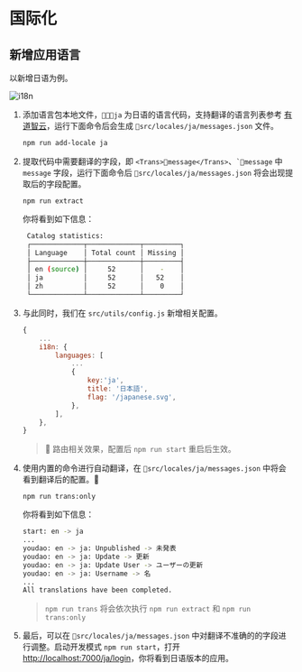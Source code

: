 # 国际化

## 新增应用语言

以新增日语为例。

![i18n](../_media/term_i18n.svg)

1. 添加语言包本地文件，`ja` 为日语的语言代码，支持翻译的语言列表参考 [有道智云](http://ai.youdao.com/docs/doc-trans-api.s#p05)，运行下面命令后会生成 `src/locales/ja/messages.json` 文件。

   ```bash
   npm run add-locale ja
   ```

2. 提取代码中需要翻译的字段，即 `<Trans>message</Trans>`、`` `message `` 中 `message` 字段，运行下面命令后 `src/locales/ja/messages.json` 将会出现提取后的字段配置。

   ```bash
   npm run extract
   ```

   你将看到如下信息：

   ```bash
    Catalog statistics:
    ┌─────────────┬─────────────┬─────────┐
    │ Language    │ Total count │ Missing │
    ├─────────────┼─────────────┼─────────┤
    │ en (source) │     52      │    -    │
    │ ja          │     52      │   52    │
    │ zh          │     52      │    0    │
    └─────────────┴─────────────┴─────────┘
   ```

3. 与此同时，我们在 `src/utils/config.js` 新增相关配置。

   ```javascript
   {
       ...
       i18n: {
           languages: [
               ...
               {
                   key:'ja',
                   title: '日本語',
                   flag: '/japanese.svg',
               },
           ],
       },
   }
   ```

   >  路由相关效果，配置后 `npm run start` 重启后生效。

4. 使用内置的命令进行自动翻译，在 `src/locales/ja/messages.json` 中将会看到翻译后的配置。

   ```bash
   npm run trans:only
   ```

   你将看到如下信息：

   ```bash
   start: en -> ja
   ...
   youdao: en -> ja: Unpublished -> 未発表
   youdao: en -> ja: Update -> 更新
   youdao: en -> ja: Update User -> ユーザーの更新
   youdao: en -> ja: Username -> 名
   ...
   All translations have been completed.
   ```

   > `npm run trans` 将会依次执行 `npm run extract` 和 `npm run trans:only`

5. 最后，可以在 `src/locales/ja/messages.json` 中对翻译不准确的的字段进行调整。启动开发模式 `npm run start`，打开 [http://localhost:7000/ja/login](http://localhost:7000/ja/login)，你将看到日语版本的应用。

